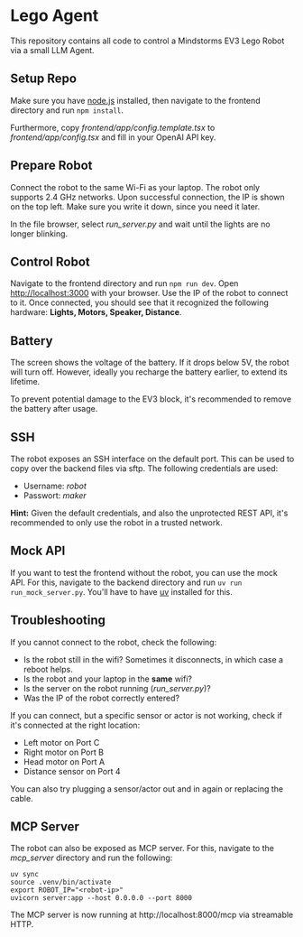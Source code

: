 # Lego Agent

This repository contains all code to control a Mindstorms EV3 Lego Robot via a small LLM Agent.

## Setup Repo

Make sure you have [node.js](https://nodejs.org/) installed, then navigate to the frontend directory and run `npm install`.

Furthermore, copy _frontend/app/config.template.tsx_ to _frontend/app/config.tsx_ and fill in your OpenAI API key.

## Prepare Robot

Connect the robot to the same Wi-Fi as your laptop. The robot only supports 2.4 GHz networks.
Upon successful connection, the IP is shown on the top left. Make sure you write it down, since you need it later.

In the file browser, select _run_server.py_ and wait until the lights are no longer blinking. 

## Control Robot

Navigate to the frontend directory and run `npm run dev`.
Open [http://localhost:3000](http://localhost:3000) with your browser.
Use the IP of the robot to connect to it.
Once connected, you should see that it recognized the following hardware: **Lights, Motors, Speaker, Distance**.

## Battery

The screen shows the voltage of the battery.
If it drops below 5V, the robot will turn off.
However, ideally you recharge the battery earlier, to extend its lifetime.

To prevent potential damage to the EV3 block, it's recommended to remove the battery after usage.

## SSH

The robot exposes an SSH interface on the default port.
This can be used to copy over the backend files via sftp.
The following credentials are used:

- Username: _robot_
- Passwort: _maker_

**Hint:** Given the default credentials, and also the unprotected REST API, it's recommended to only use the robot in a trusted network.

## Mock API

If you want to test the frontend without the robot, you can use the mock API.
For this, navigate to the backend directory and run `uv run run_mock_server.py`.
You'll have to have [uv](https://docs.astral.sh/uv/) installed for this.

## Troubleshooting

If you cannot connect to the robot, check the following:

- Is the robot still in the wifi? Sometimes it disconnects, in which case a reboot helps.
- Is the robot and your laptop in the __same__ wifi?
- Is the server on the robot running (_run_server.py_)?
- Was the IP of the robot correctly entered?

If you can connect, but a specific sensor or actor is not working, check if it's connected at the right location:

- Left motor on Port C
- Right motor on Port B
- Head motor on Port A
- Distance sensor on Port 4

You can also try plugging a sensor/actor out and in again or replacing the cable.

## MCP Server

The robot can also be exposed as MCP server. For this, navigate to the _mcp_server_ directory and run the following:

```
uv sync
source .venv/bin/activate
export ROBOT_IP="<robot-ip>"
uvicorn server:app --host 0.0.0.0 --port 8000
```

The MCP server is now running at http://localhost:8000/mcp via streamable HTTP.

